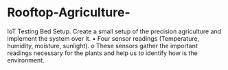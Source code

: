 # Rooftop-Agriculture-
IoT Testing Bed Setup. Create a small setup of the precision agriculture and implement the system over it. • Four sensor readings (Temperature, humidity, moisture, sunlight). o These sensors gather the important readings necessary for the plants and help us to identify how is the environment.
